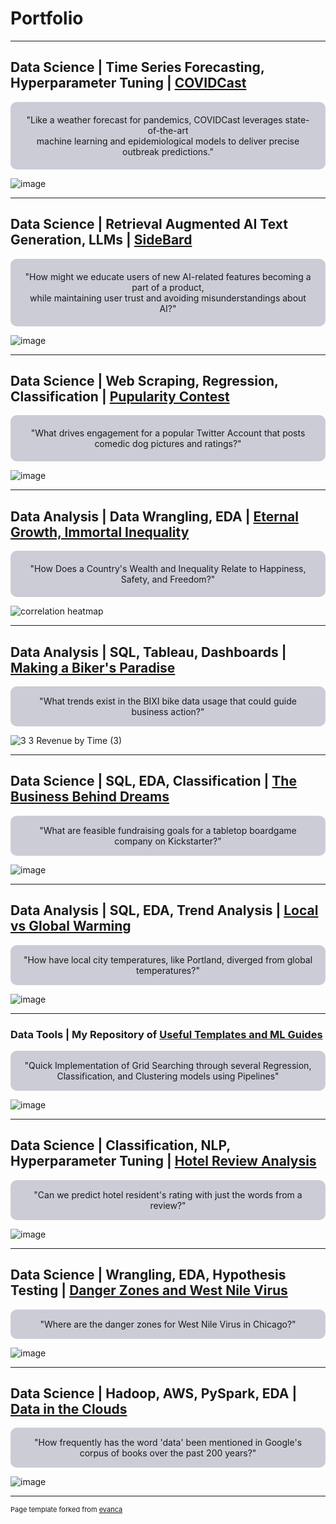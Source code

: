 # Portfolio

---

## Data Science | Time Series Forecasting, Hyperparameter Tuning | [COVIDCast](/pages/covid.md) 

<div align="center" style="background-color: #CCCCD6; padding: 20px; border-radius: 10px; margin: 10px 0;">
"Like a weather forecast for pandemics, COVIDCast leverages state-of-the-art 
<br>
machine learning and epidemiological models to deliver precise outbreak predictions."
</div>

![image](https://github.com/scelarek/scelarek.github.io/assets/115444760/00381f16-48b4-4b64-bcb8-3df639dca68d)

---

## Data Science | Retrieval Augmented AI Text Generation, LLMs | [SideBard](/pages/sidebard.md)

<div align="center" style="background-color: #CCCCD6; padding: 20px; border-radius: 10px; margin: 10px 0;">
"How might we educate users of new AI-related features becoming a part of a product, 
<br>
while maintaining user trust and avoiding misunderstandings about AI?"
</div>

![image](https://github.com/scelarek/scelarek.github.io/assets/115444760/c92477af-6723-4dbf-b471-711889ed3808)

---

## Data Science | Web Scraping, Regression, Classification | [Pupularity Contest](https://github.com/scelarek/Data-Analysis-Projects/blob/a1f50a33c893b5dbeec4ae5739eff319f8f61a1c/Twitter%20Humor%20vs%20Cuteness/Twitter_Wrangle.ipynb)

<div align="center" style="background-color: #CCCCD6; padding: 20px; border-radius: 10px; margin: 10px 0;">
"What drives engagement for a popular Twitter Account that posts comedic dog pictures and ratings?"
</div>

![image](https://github.com/scelarek/scelarek.github.io/assets/115444760/f37fb5d6-2f11-48b3-8ebf-7328e7e13c28)

---

## Data Analysis | Data Wrangling, EDA | [Eternal Growth, Immortal Inequality](pages/eternal.md)

<div align="center" style="background-color: #CCCCD6; padding: 20px; border-radius: 10px; margin: 10px 0;">
"How Does a Country's Wealth and Inequality Relate to Happiness, Safety, and Freedom?"
</div>

![correlation heatmap](https://github.com/scelarek/scelarek.github.io/assets/115444760/2c8ec283-452c-448a-96d3-330932912d67)


---

## Data Analysis | SQL, Tableau, Dashboards | [Making a Biker's Paradise](https://github.com/scelarek/Universal_Code_Bank/blob/94e8e404cd99acc7345d52829b70551024453c0e/Brain%20Station/Project0b,%20BIXI%20Tableau%20Dashboard/BIXI%202%20Sam_Celarek%20(4).pdf)

<div align="center" style="background-color: #CCCCD6; padding: 15px; border-radius: 10px;">
"What trends exist in the BIXI bike data usage that could guide business action?"
</div>

![3 3 Revenue by Time (3)](https://github.com/scelarek/scelarek.github.io/assets/115444760/f1b0d7c0-9346-4f77-8f79-ac0308aa17d5)

---

## Data Science | SQL, EDA, Classification | [The Business Behind Dreams](https://github.com/scelarek/Universal_Code_Bank/blob/74bb8312a2477d66d72fc31ed31fda4c12c73458/Final%20Projects/Kickstarter/Kickstarter%20Final%20Project.ipynb)

<div align="center" style="background-color: #CCCCD6; padding: 15px; border-radius: 10px;">
"What are feasible fundraising goals for a tabletop boardgame company on Kickstarter?"
</div>

![image](https://github.com/scelarek/scelarek.github.io/assets/115444760/a07d8ef9-987d-45d5-8542-be7dbeee4a59)

---

## Data Analysis | SQL, EDA, Trend Analysis | [Local vs Global Warming](https://github.com/scelarek/Data-Analysis-Projects/blob/62ec589bf21700e670850a36ec8b401a67bc80bf/City%20vs%20Global%20Temp/Analying%20Yearly%20Average%20Temperature%20-%20Sam%20Celarek.docx.pdf)

<div align="center" style="background-color: #CCCCD6; padding: 15px; border-radius: 10px;">
"How have local city temperatures, like Portland, diverged from global temperatures?"
</div>

![image](https://github.com/scelarek/scelarek.github.io/assets/115444760/209c121a-1bca-4d00-b70e-907fcd8d298c)

---

### Data Tools | My Repository of [Useful Templates and ML Guides](https://github.com/scelarek/Reference_Notebooks)
<div align="center" style="background-color: #CCCCD6; padding: 15px; border-radius: 10px;">
"Quick Implementation of Grid Searching through several Regression, Classification, and Clustering models using Pipelines"
</div>

![image](https://github.com/scelarek/scelarek.github.io/assets/115444760/c8cbf178-a154-4637-9aae-9f55a7204c6a)

--- 

## Data Science | Classification, NLP, Hyperparameter Tuning | [Hotel Review Analysis](https://github.com/scelarek/Universal_Code_Bank/blob/ba2c5ddc45c883327a8ec4a5fd281be15735d904/Brain%20Station/Project4,%20NLP%20With%20Hotel%20pt2/NLP%20Hotel%20pt2.ipynb)

<div align="center" style="background-color: #CCCCD6; padding: 15px; border-radius: 10px;">
"Can we predict hotel resident's rating with just the words from a review?"
</div>

![image](https://github.com/scelarek/scelarek.github.io/assets/115444760/97e13966-a6d5-4670-958d-179bca7b6016)

---

## Data Science | Wrangling, EDA, Hypothesis Testing | [Danger Zones and West Nile Virus](https://github.com/scelarek/Universal_Code_Bank/blob/b3f1ec2bd331d6fa944b089931168a2b35f5c56a/Brain%20Station/Project2,%20Mosquitos%20pt2/Samuel_Celarek_Stats_Part2.ipynb)

<div align="center" style="background-color: #CCCCD6; padding: 15px; border-radius: 10px;">
"Where are the danger zones for West Nile Virus in Chicago?"
</div>

![image](https://github.com/scelarek/scelarek.github.io/assets/115444760/6e069b93-c3ef-4eb3-9023-97959bef3739)


---

## Data Science | Hadoop, AWS, PySpark, EDA | [Data in the Clouds](https://github.com/scelarek/Universal_Code_Bank/blob/b2bde9a2218f95a6854e377f2b3e04626efbf89e/Brain%20Station/Project5,%20Google%20Engrams%20pt1/Google%20Engrams%20Report.ipynb)

<div align="center" style="background-color: #CCCCD6; padding: 15px; border-radius: 10px;">
"How frequently has the word 'data' been mentioned in Google's corpus of books over the past 200 years?"
</div>

![image](https://github.com/scelarek/scelarek.github.io/assets/115444760/751e72f4-76bb-4628-b4bb-c07bcd602fe3)


---
<p style="font-size:11px">Page template forked from <a href="https://github.com/evanca/quick-portfolio">evanca</a></p>
